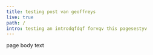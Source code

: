 ```yaml
---
title: testing post van geoffreys
live: true
path: /
intro: testing an introdqfdqf forvqv this pagesestyv
---
```


page body text
